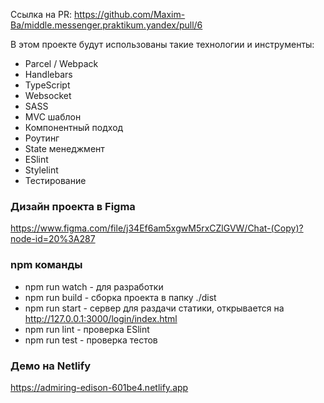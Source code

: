  Ссылка на PR: https://github.com/Maxim-Ba/middle.messenger.praktikum.yandex/pull/6

В этом проекте будут использованы такие технологии и инструменты:

- Parcel / Webpack
- Handlebars
- TypeScript
- Websocket
- SASS
- MVC шаблон
- Компонентный подход
- Роутинг
- State менеджмент
- ESlint
- Stylelint
- Тестирование

### Дизайн проекта в Figma

https://www.figma.com/file/j34Ef6am5xgwM5rxCZlGVW/Chat-(Copy)?node-id=20%3A287

### npm команды

- npm run watch - для разработки
- npm run build - сборка проекта в папку ./dist
- npm run start - сервер для раздачи статики, открывается на http://127.0.0.1:3000/login/index.html
- npm run lint - проверка ESlint
- npm run test - проверка тестов

### Демо на Netlify

https://admiring-edison-601be4.netlify.app
